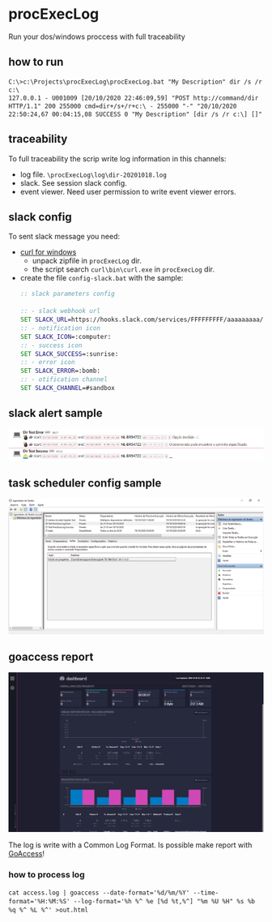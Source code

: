 # procExecLog
Run your dos/windows proccess with full traceability

## how to run
```
C:\>c:\Projects\procExecLog\procExecLog.bat "My Description" dir /s /r c:\
127.0.0.1 - U001009 [20/10/2020 22:46:09,59] "POST http://command/dir HTTP/1.1" 200 255000 cmd=dir+/s+/r+c:\ - 255000 "-" "20/10/2020 22:50:24,67 00:04:15,08 SUCCESS 0 "My Description" [dir /s /r c:\] []"
```

## traceability

To full traceability the scrip write log information in this channels:

* log file. `\procExecLog\log\dir-20201018.log`
* slack. See session slack config.
* event viewer. Need user permission to write event viewer errors.

## slack config

To sent slack message you need:

* [curl for windows](https://curl.haxx.se/windows/)
    * unpack zipfile in `procExecLog` dir.
    * the script search `curl\bin\curl.exe` in  `procExecLog` dir.
* create the file `config-slack.bat` with the sample: 
    ```bat
    :: slack parameters config

    :: - slack webhook url
    SET SLACK_URL=https://hooks.slack.com/services/FFFFFFFFF/aaaaaaaaa/cccccccccccccccccccccccc
    :: - notification icon
    SET SLACK_ICON=:computer:
    :: - success icon
    SET SLACK_SUCCESS=:sunrise:
    :: - error icon
    SET SLACK_ERROR=:bomb:
    :: - otification channel
    SET SLACK_CHANNEL=#sandbox
    ```

## slack alert sample

![slack](./img/slack-alert.png)

## task scheduler config sample

![task scheduler](./img/TaskScheduler.png)

## goaccess report

![goaccess](./img/goaccess.png)

The log is write with a Common Log Format. Is possible make report with [GoAccess](https://goaccess.io)!

### how to process log

`cat access.log | goaccess --date-format='%d/%m/%Y' --time-format='%H:%M:%S' --log-format='%h %^ %e [%d %t,%^] "%m %U %H" %s %b %q %^ %L %^' >out.html`
